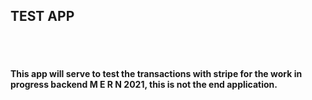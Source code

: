 ## TEST APP

<br>
<br>

#### This app will serve to test the transactions with stripe for the work in progress backend M E R N 2021, this is not the end application.
